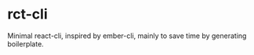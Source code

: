 # rct-cli

Minimal react-cli, inspired by ember-cli, mainly to save time by generating boilerplate.
